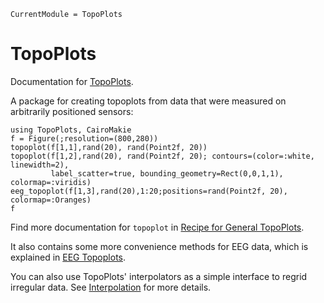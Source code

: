 ```@meta
CurrentModule = TopoPlots
```

# TopoPlots

Documentation for [TopoPlots](https://github.com/MakieOrg/TopoPlots.jl).

A package for creating topoplots from data that were measured on arbitrarily positioned sensors:

```@example 1
using TopoPlots, CairoMakie
f = Figure(;resolution=(800,280))
topoplot(f[1,1],rand(20), rand(Point2f, 20))
topoplot(f[1,2],rand(20), rand(Point2f, 20); contours=(color=:white, linewidth=2),
         label_scatter=true, bounding_geometry=Rect(0,0,1,1), colormap=:viridis)
eeg_topoplot(f[1,3],rand(20),1:20;positions=rand(Point2f, 20), colormap=:Oranges)
f
```

Find more documentation for `topoplot` in [Recipe for General TopoPlots](@ref).

It also contains some more convenience methods for EEG data, which is explained in [EEG Topoplots](@ref).

You can also use TopoPlots' interpolators as a simple interface to regrid irregular data.  See [Interpolation](@ref) for more details.
